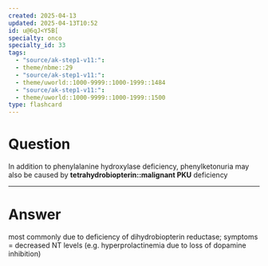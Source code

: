 ```yaml
---
created: 2025-04-13
updated: 2025-04-13T10:52
id: u@6qJ<Y5B[
specialty: onco
specialty_id: 33
tags:
  - "source/ak-step1-v11:": 
  - theme/nbme::29
  - "source/ak-step1-v11:": 
  - theme/uworld::1000-9999::1000-1999::1484
  - "source/ak-step1-v11:": 
  - theme/uworld::1000-9999::1000-1999::1500
type: flashcard
---
```


# Question
In addition to phenylalanine hydroxylase deficiency, phenylketonuria  may also be caused by **tetrahydrobiopterin::malignant PKU** deficiency

---

# Answer
most commonly due to deficiency of dihydrobiopterin reductase;    symptoms = decreased NT levels (e.g. hyperprolactinemia due to loss of dopamine inhibition)